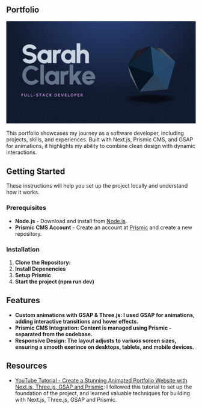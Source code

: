 ## Portfolio
![Portfolio Screenshot](./public/snap.png)

This portfolio showcases my journey as a software developer, including projects, skills, and experiences. Built with Next.js, Prismic CMS, and GSAP for animations, it highlights my ability to combine clean design with dynamic interactions.

## Getting Started

These instructions will help you set up the project locally and understand how it works.

### Prerequisites

- **Node.js** - Download and install from [Node.js](https://nodejs.org/).
- **Prismic CMS Account** - Create an account at [Prismic](https://prismic.io/) and create a new repository.

### Installation

1. **Clone the Repository:**
2. **Install Depenencies**
3. **Setup Prismic**
4. **Start the project (npm run dev)**

## Features
- **Custom animations with GSAP & Three.js: I used GSAP for animations, adding interactive transitions and hover effects.**
- **Prismic CMS Integration: Content is managed using Prismic - separated from the codebase.**
- **Responsive Design: The layout adjusts to variuos screen sizes, ensuring a smooth exerince on desktops, tablets, and mobile devices.**

## Resources

- [YouTube Tutorial - Create a Stunning Animated Portfolio Website with Next.js, Three.js, GSAP and Prismic](https://www.youtube.com/watch?v=rXDCAAkiC-s&list=PLUhSgROuR9jnxcmWYgT0TTTp34ARjrkfo&index=12): I followed this tutorial to set up the foundation of the project, and learned valuable techniques for building with Next.js, Three.js, GSAP and Prismic.





